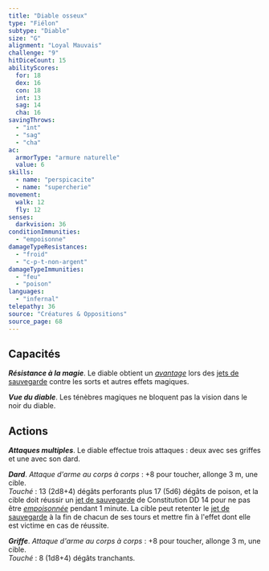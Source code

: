 ```yaml
---
title: "Diable osseux"
type: "Fiélon"
subtype: "Diable"
size: "G"
alignment: "Loyal Mauvais"
challenge: "9"
hitDiceCount: 15
abilityScores:
  for: 18
  dex: 16
  con: 18
  int: 13
  sag: 14
  cha: 16
savingThrows:
  - "int"
  - "sag"
  - "cha"
ac:
  armorType: "armure naturelle"
  value: 6
skills:
  - name: "perspicacite"
  - name: "supercherie"
movement:
  walk: 12
  fly: 12
senses:
  darkvision: 36
conditionImmunities:
  - "empoisonne"
damageTypeResistances:
  - "froid"
  - "c-p-t-non-argent"
damageTypeImmunities:
  - "feu"
  - "poison"
languages:
  - "infernal"
telepathy: 36
source: "Créatures & Oppositions"
source_page: 68
---
```

## Capacités
_**Résistance à la magie**_. Le diable obtient un [_avantage_](/utiliser-les-caracteristiques/#avantage-et-desavantage) lors des [jets de sauvegarde](/utiliser-les-caracteristiques/#jets-de-sauvegarde) contre les sorts et autres effets magiques.

_**Vue du diable**_. Les ténèbres magiques ne bloquent pas la vision dans le noir du diable.

## Actions
_**Attaques multiples**_. Le diable effectue trois attaques : deux avec ses griffes et une avec son dard.

_**Dard**_. _Attaque d'arme au corps à corps_ : +8 pour toucher, allonge 3 m, une cible.  
_Touché_ : 13 (2d8+4) dégâts perforants plus 17 (5d6) dégâts de poison, et la cible doit réussir un [jet de sauvegarde](/utiliser-les-caracteristiques/#jets-de-sauvegarde) de Constitution DD 14 pour ne pas être [_empoisonnée_](/gerer-la-sante-du-personnage/#empoisonne) pendant 1 minute. La cible peut retenter le [jet de sauvegarde](/utiliser-les-caracteristiques/#jets-de-sauvegarde) à la fin de chacun de ses tours et mettre fin à l'effet dont elle est victime en cas de réussite.

_**Griffe**_. _Attaque d'arme au corps à corps_ : +8 pour toucher, allonge 3 m, une cible.  
_Touché_ : 8 (1d8+4) dégâts tranchants.
